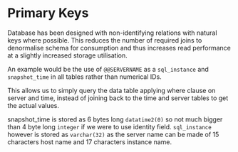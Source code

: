 # Primary Keys

Database has been designed with non-identifying relations with natural keys where possible. This reduces the number of required joins to denormalise schema for consumption and thus increases read performance at a slightly increased storage utilisation.

An example would be the use of `@@SERVERNAME` as a `sql_instance` and `snapshot_time` in all tables rather than numerical IDs.

This allows us to simply query the data table applying where clause on server and time, instead of joining back to the time and server tables to get the actual values. 

snapshot\_time is stored as 6 bytes long `datatime2(0)` so not much bigger than 4 byte long `integer` if we were to use identity field. `sql_instance` however is stored as `varchar(32)` as the server name can be made of 15 characters host name and 17 characters instance name. 

